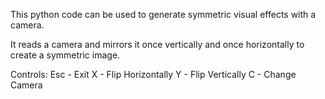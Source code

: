 This python code can be used to generate symmetric visual effects with a camera.

It reads a camera and mirrors it once vertically and once horizontally to create a symmetric image.

Controls:
Esc - Exit
X - Flip Horizontally
Y - Flip Vertically
C - Change Camera
